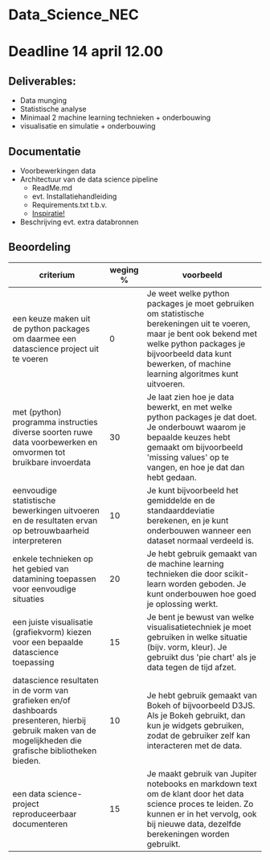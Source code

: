 # Data_Science_NEC
# Deadline 14 april 12.00

## Deliverables:
* Data munging
* Statistische analyse
* Minimaal 2 machine learning technieken + onderbouwing
* visualisatie en simulatie + onderbouwing

## Documentatie
* Voorbewerkingen data
* Architectuur van de data science pipeline
  + ReadMe.md
  + evt. Installatiehandleiding
  + Requirements.txt t.b.v.
  + [Inspiratie!](http://docs.pythonguide.org/en/latest/writing/structure/)
* Beschrijving evt. extra databronnen


## Beoordeling
criterium | weging % | voorbeeld
--------- | -------- | ---------
een keuze maken uit de python packages om daarmee een datascience project uit te voeren | 0 | Je weet welke python packages je moet gebruiken om statistische berekeningen uit te voeren, maar je bent ook bekend met welke python packages je bijvoorbeeld data kunt bewerken, of machine learning algoritmes kunt uitvoeren.
met (python) programma instructies diverse soorten ruwe data voorbewerken en omvormen tot bruikbare invoerdata | 30 | Je laat zien hoe je data bewerkt, en met welke python packages je dat doet. Je onderbouwt waarom je bepaalde keuzes hebt gemaakt om bijvoorbeeld 'missing values' op te vangen, en hoe je dat dan hebt gedaan.
eenvoudige statistische bewerkingen uitvoeren en de resultaten ervan op betrouwbaarheid interpreteren | 10 | Je kunt bijvoorbeeld het gemiddelde en de standaarddeviatie berekenen, en je kunt onderbouwen wanneer een dataset normaal verdeeld is.
enkele technieken op het gebied van datamining toepassen voor eenvoudige situaties | 20 | Je hebt gebruik gemaakt van de machine learning technieken die door scikit-learn worden geboden. Je kunt onderbouwen hoe goed je oplossing werkt.
een juiste visualisatie (grafiekvorm) kiezen voor een bepaalde datascience toepassing | 15 | Je bent je bewust van welke visualisatietechniek je moet gebruiken in welke situatie (bijv. vorm, kleur). Je gebruikt dus 'pie chart' als je data tegen de tijd afzet.
datascience resultaten in de vorm van grafieken en/of dashboards presenteren, hierbij gebruik maken van de mogelijkheden die grafische bibliotheken bieden. | 10 | Je hebt gebruik gemaakt van Bokeh of bijvoorbeeld D3JS. Als je Bokeh gebruikt, dan kun je widgets gebruiken, zodat de gebruiker zelf kan interacteren met de data.
een data science-project reproduceerbaar documenteren | 15 | Je maakt gebruik van Jupiter notebooks en markdown text om de klant door het data science proces te leiden. Zo kunnen er in het vervolg, ook bij nieuwe data, dezelfde berekeningen worden gebruikt.
